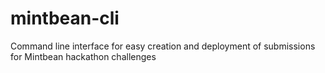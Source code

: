 # mintbean-cli
Command line interface for easy creation and deployment of submissions for Mintbean hackathon challenges
